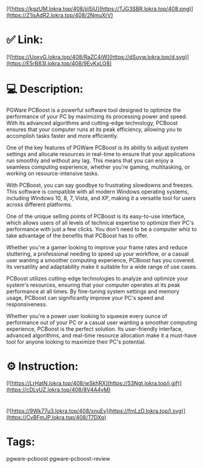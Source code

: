 [![https://kgzUM.lokra.top/408/jjiSiU](https://TJG3SBR.lokra.top/408.png)](https://Z1isAdR2.lokra.top/408/2NmuXrV)
# ✅ Link:
[![https://UoxyG.lokra.top/408/RaZC4iW](https://dSuyw.lokra.top/d.svg)](https://E5rB83I.lokra.top/408/9EvKxLO8)
# 💻 Description:
PGWare PCBoost is a powerful software tool designed to optimize the performance of your PC by maximizing its processing power and speed. With its advanced algorithms and cutting-edge technology, PCBoost ensures that your computer runs at its peak efficiency, allowing you to accomplish tasks faster and more efficiently.

One of the key features of PGWare PCBoost is its ability to adjust system settings and allocate resources in real-time to ensure that your applications run smoothly and without any lag. This means that you can enjoy a seamless computing experience, whether you're gaming, multitasking, or working on resource-intensive tasks.

With PCBoost, you can say goodbye to frustrating slowdowns and freezes. This software is compatible with all modern Windows operating systems, including Windows 10, 8, 7, Vista, and XP, making it a versatile tool for users across different platforms.

One of the unique selling points of PCBoost is its easy-to-use interface, which allows users of all levels of technical expertise to optimize their PC's performance with just a few clicks. You don't need to be a computer whiz to take advantage of the benefits that PCBoost has to offer.

Whether you're a gamer looking to improve your frame rates and reduce stuttering, a professional needing to speed up your workflow, or a casual user wanting a smoother computing experience, PCBoost has you covered. Its versatility and adaptability make it suitable for a wide range of use cases.

PCBoost utilizes cutting-edge technologies to analyze and optimize your system's resources, ensuring that your computer operates at its peak performance at all times. By fine-tuning system settings and memory usage, PCBoost can significantly improve your PC's speed and responsiveness.

Whether you're a power user looking to squeeze every ounce of performance out of your PC or a casual user wanting a smoother computing experience, PCBoost is the perfect solution. Its user-friendly interface, advanced algorithms, and real-time resource allocation make it a must-have tool for anyone looking to maximize their PC's potential.

# ⚙️ Instruction:
[![https://LrHatN.lokra.top/408/wSkhRX](https://53Ngt.lokra.top/i.gif)](https://cDLyUZ.lokra.top/408/8V4A4yM)
#
[![https://9Wk77u3.lokra.top/408/xnuEv](https://fmLzD.lokra.top/l.svg)](https://CvBFmJP.lokra.top/408/T7DXq)
# Tags:
pgware-pcboost pgware-pcboost-review





